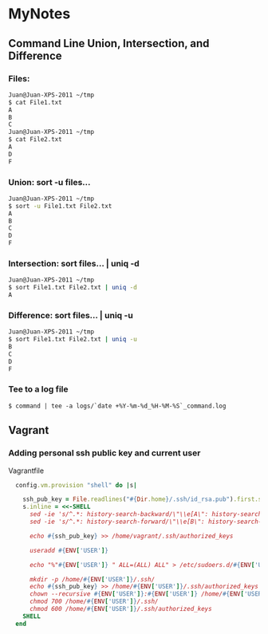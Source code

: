 # MyNotes

## Command Line Union, Intersection, and Difference
### Files: 
```bash
Juan@Juan-XPS-2011 ~/tmp
$ cat File1.txt
A
B
C
Juan@Juan-XPS-2011 ~/tmp
$ cat File2.txt
A
D
F
```
### Union: sort -u files...
```bash
Juan@Juan-XPS-2011 ~/tmp
$ sort -u File1.txt File2.txt
A
B
C
D
F
```

### Intersection: sort files... | uniq -d
```bash
Juan@Juan-XPS-2011 ~/tmp
$ sort File1.txt File2.txt | uniq -d
A
```

### Difference: sort files... | uniq -u
```bash
Juan@Juan-XPS-2011 ~/tmp
$ sort File1.txt File2.txt | uniq -u
B
C
D
F
```

### Tee to a log file
```
$ command | tee -a logs/`date +%Y-%m-%d_%H-%M-%S`_command.log
```

## Vagrant

### Adding personal ssh public key and current user
Vagrantfile
```Ruby
  config.vm.provision "shell" do |s|

    ssh_pub_key = File.readlines("#{Dir.home}/.ssh/id_rsa.pub").first.strip 
    s.inline = <<-SHELL
      sed -ie 's/^.*: history-search-backward/\"\\e[A\": history-search-backward/' /etc/inputrc
      sed -ie 's/^.*: history-search-forward/\"\\e[B\": history-search-forward/' /etc/inputrc

      echo #{ssh_pub_key} >> /home/vagrant/.ssh/authorized_keys

      useradd #{ENV['USER']}

      echo "%"#{ENV['USER']} " ALL=(ALL) ALL" > /etc/sudoers.d/#{ENV['USER']}

      mkdir -p /home/#{ENV['USER']}/.ssh/
      echo #{ssh_pub_key} >> /home/#{ENV['USER']}/.ssh/authorized_keys
      chown --recursive #{ENV['USER']}:#{ENV['USER']} /home/#{ENV['USER']}/.ssh
      chmod 700 /home/#{ENV['USER']}/.ssh/
      chmod 600 /home/#{ENV['USER']}/.ssh/authorized_keys
    SHELL
  end
```
